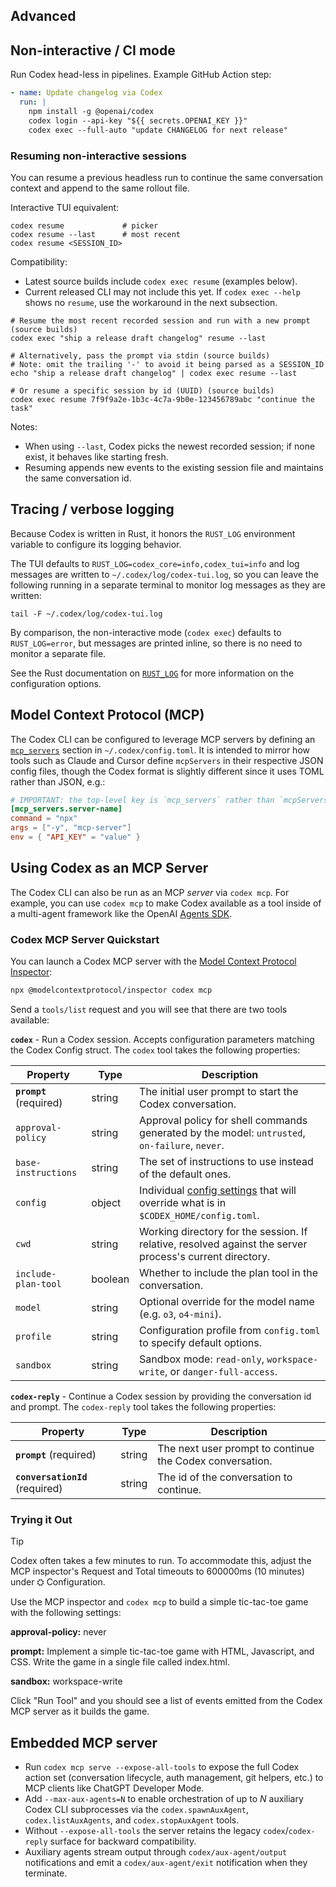 ## Advanced

## Non-interactive / CI mode

Run Codex head-less in pipelines. Example GitHub Action step:

```yaml
- name: Update changelog via Codex
  run: |
    npm install -g @openai/codex
    codex login --api-key "${{ secrets.OPENAI_KEY }}"
    codex exec --full-auto "update CHANGELOG for next release"
```

### Resuming non-interactive sessions

You can resume a previous headless run to continue the same conversation context and append to the same rollout file.

Interactive TUI equivalent:

```shell
codex resume             # picker
codex resume --last      # most recent
codex resume <SESSION_ID>
```

Compatibility:

- Latest source builds include `codex exec resume` (examples below).
- Current released CLI may not include this yet. If `codex exec --help` shows no `resume`, use the workaround in the next subsection.

```shell
# Resume the most recent recorded session and run with a new prompt (source builds)
codex exec "ship a release draft changelog" resume --last

# Alternatively, pass the prompt via stdin (source builds)
# Note: omit the trailing '-' to avoid it being parsed as a SESSION_ID
echo "ship a release draft changelog" | codex exec resume --last

# Or resume a specific session by id (UUID) (source builds)
codex exec resume 7f9f9a2e-1b3c-4c7a-9b0e-123456789abc "continue the task"
```

Notes:

- When using `--last`, Codex picks the newest recorded session; if none exist, it behaves like starting fresh.
- Resuming appends new events to the existing session file and maintains the same conversation id.

## Tracing / verbose logging

Because Codex is written in Rust, it honors the `RUST_LOG` environment variable to configure its logging behavior.

The TUI defaults to `RUST_LOG=codex_core=info,codex_tui=info` and log messages are written to `~/.codex/log/codex-tui.log`, so you can leave the following running in a separate terminal to monitor log messages as they are written:

```
tail -F ~/.codex/log/codex-tui.log
```

By comparison, the non-interactive mode (`codex exec`) defaults to `RUST_LOG=error`, but messages are printed inline, so there is no need to monitor a separate file.

See the Rust documentation on [`RUST_LOG`](https://docs.rs/env_logger/latest/env_logger/#enabling-logging) for more information on the configuration options.

## Model Context Protocol (MCP)

The Codex CLI can be configured to leverage MCP servers by defining an [`mcp_servers`](./config.md#mcp_servers) section in `~/.codex/config.toml`. It is intended to mirror how tools such as Claude and Cursor define `mcpServers` in their respective JSON config files, though the Codex format is slightly different since it uses TOML rather than JSON, e.g.:

```toml
# IMPORTANT: the top-level key is `mcp_servers` rather than `mcpServers`.
[mcp_servers.server-name]
command = "npx"
args = ["-y", "mcp-server"]
env = { "API_KEY" = "value" }
```

## Using Codex as an MCP Server

The Codex CLI can also be run as an MCP _server_ via `codex mcp`. For example, you can use `codex mcp` to make Codex available as a tool inside of a multi-agent framework like the OpenAI [Agents SDK](https://platform.openai.com/docs/guides/agents).

### Codex MCP Server Quickstart
You can launch a Codex MCP server with the [Model Context Protocol Inspector](https://modelcontextprotocol.io/legacy/tools/inspector):

``` bash
npx @modelcontextprotocol/inspector codex mcp
```
Send a `tools/list` request and you will see that there are two tools available:

**`codex`** - Run a Codex session. Accepts configuration parameters matching the Codex Config struct. The `codex` tool takes the following properties:

Property           | Type     | Description
-------------------|----------|----------------------------------------------------------------------------------------------------------
**`prompt`** (required)             | string   | The initial user prompt to start the Codex conversation.
`approval-policy`    | string   | Approval policy for shell commands generated by the model: `untrusted`, `on-failure`, `never`.
`base-instructions`  | string   | The set of instructions to use instead of the default ones.
`config`             | object   | Individual [config settings](https://github.com/openai/codex/blob/main/docs/config.md#config) that will override what is in `$CODEX_HOME/config.toml`.
`cwd`                | string   | Working directory for the session. If relative, resolved against the server process's current directory.
`include-plan-tool`  | boolean  | Whether to include the plan tool in the conversation.
`model`             | string   | Optional override for the model name (e.g. `o3`, `o4-mini`).
`profile`            | string   | Configuration profile from `config.toml` to specify default options.
`sandbox`           | string   | Sandbox mode: `read-only`, `workspace-write`, or `danger-full-access`.

**`codex-reply`** - Continue a Codex session by providing the conversation id and prompt. The `codex-reply` tool takes the following properties:

Property   | Type   | Description
-----------|--------|---------------------------------------------------------------
**`prompt`** (required)     | string | The next user prompt to continue the Codex conversation.
**`conversationId`** (required)  | string | The id of the conversation to continue.

### Trying it Out
> [!TIP]
> Codex often takes a few minutes to run. To accommodate this, adjust the MCP inspector's Request and Total timeouts to 600000ms (10 minutes) under ⛭ Configuration.

Use the MCP inspector and `codex mcp` to build a simple tic-tac-toe game with the following settings:

**approval-policy:** never

**prompt:** Implement a simple tic-tac-toe game with HTML, Javascript, and CSS. Write the game in a single file called index.html.

**sandbox:** workspace-write

Click "Run Tool" and you should see a list of events emitted from the Codex MCP server as it builds the game.

## Embedded MCP server

- Run `codex mcp serve --expose-all-tools` to expose the full Codex action set (conversation lifecycle, auth management, git helpers, etc.) to MCP clients like ChatGPT Developer Mode.
- Add `--max-aux-agents=N` to enable orchestration of up to _N_ auxiliary Codex CLI subprocesses via the `codex.spawnAuxAgent`, `codex.listAuxAgents`, and `codex.stopAuxAgent` tools.
- Without `--expose-all-tools` the server retains the legacy `codex`/`codex-reply` surface for backward compatibility.
- Auxiliary agents stream output through `codex/aux-agent/output` notifications and emit a `codex/aux-agent/exit` notification when they terminate.
